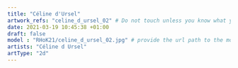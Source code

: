 ```yaml
---
title: "Céline d'Ursel"
artwork_refs: "celine_d_ursel_02" # Do not touch unless you know what you are doing
date: 2021-03-19 10:45:38 +01:00
draft: false
model : "RHoK21/celine_d_ursel_02.jpg" # provide the url path to the model
artists: "Céline d Ursel"
artType: "2d"
---
```

